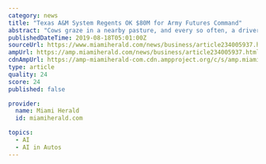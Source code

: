 ```yaml
---
category: news
title: "Texas A&M System Regents OK $80M for Army Futures Command"
abstract: "Cows graze in a nearby pasture, and every so often, a driverless car zips across a runway ... and Carnegie Mellon will be home to an Army Research Lab for studying artificial intelligence. While some tech giants have made headlines over employees ..."
publishedDateTime: 2019-08-18T05:01:00Z
sourceUrl: https://www.miamiherald.com/news/business/article234005937.html?bcmt=1
ampUrl: https://amp.miamiherald.com/news/business/article234005937.html
cdnAmpUrl: https://amp-miamiherald-com.cdn.ampproject.org/c/s/amp.miamiherald.com/news/business/article234005937.html
type: article
quality: 24
score: 24
published: false

provider:
  name: Miami Herald
  id: miamiherald.com

topics:
  - AI
  - AI in Autos
---
```

